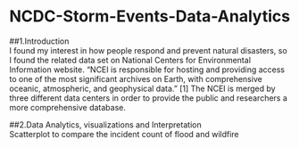 # NCDC-Storm-Events-Data-Analytics

##1.Introduction  
I found my interest in how people respond and prevent natural disasters, so I found the related data set on National Centers for Environmental Information website. “NCEI is responsible for hosting and providing access to one of the most significant archives on Earth, with comprehensive oceanic, atmospheric, and geophysical data.” [1] The NCEI is merged by three different data centers in order to provide the public and researchers a more comprehensive database.

##2.Data Analytics, visualizations and Interpretation  
Scatterplot to compare the incident count of flood and wildfire
